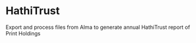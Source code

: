 HathiTrust
==========

Export and process files from Alma to generate annual HathiTrust report of Print Holdings
